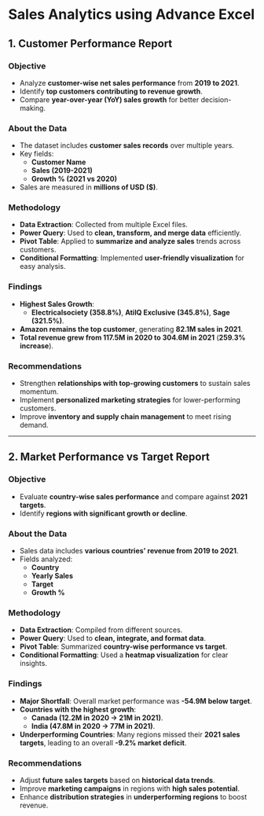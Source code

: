 # Sales Analytics using Advance Excel

## 1. Customer Performance Report

### Objective
- Analyze **customer-wise net sales performance** from **2019 to 2021**.
- Identify **top customers contributing to revenue growth**.
- Compare **year-over-year (YoY) sales growth** for better decision-making.

### About the Data
- The dataset includes **customer sales records** over multiple years.
- Key fields:
  - **Customer Name**
  - **Sales (2019-2021)**
  - **Growth % (2021 vs 2020)**
- Sales are measured in **millions of USD ($)**.

### Methodology
- **Data Extraction**: Collected from multiple Excel files.
- **Power Query**: Used to **clean, transform, and merge data** efficiently.
- **Pivot Table**: Applied to **summarize and analyze sales** trends across customers.
- **Conditional Formatting**: Implemented **user-friendly visualization** for easy analysis.

### Findings
- **Highest Sales Growth**:
  - **Electricalsociety (358.8%)**, **AtiIQ Exclusive (345.8%)**, **Sage (321.5%)**.
- **Amazon remains the top customer**, generating **82.1M sales in 2021**.
- **Total revenue grew from 117.5M in 2020 to 304.6M in 2021** (**259.3% increase**).

### Recommendations
- Strengthen **relationships with top-growing customers** to sustain sales momentum.
- Implement **personalized marketing strategies** for lower-performing customers.
- Improve **inventory and supply chain management** to meet rising demand.

---

## 2. Market Performance vs Target Report

### Objective
- Evaluate **country-wise sales performance** and compare against **2021 targets**.
- Identify **regions with significant growth or decline**.

### About the Data
- Sales data includes **various countries' revenue from 2019 to 2021**.
- Fields analyzed:
  - **Country**
  - **Yearly Sales**
  - **Target**
  - **Growth %**

### Methodology
- **Data Extraction**: Compiled from different sources.
- **Power Query**: Used to **clean, integrate, and format data**.
- **Pivot Table**: Summarized **country-wise performance vs target**.
- **Conditional Formatting**: Used a **heatmap visualization** for clear insights.

### Findings
- **Major Shortfall**: Overall market performance was **-54.9M below target**.
- **Countries with the highest growth**:
  - **Canada (12.2M in 2020 → 21M in 2021)**.
  - **India (47.8M in 2020 → 77M in 2021)**.
- **Underperforming Countries**: Many regions missed their **2021 sales targets**, leading to an overall **-9.2% market deficit**.

### Recommendations
- Adjust **future sales targets** based on **historical data trends**.
- Improve **marketing campaigns** in regions with **high sales potential**.
- Enhance **distribution strategies** in **underperforming regions** to boost revenue.

